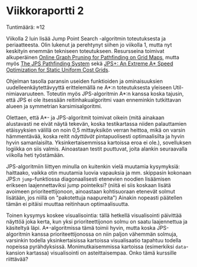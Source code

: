 # Viikkoraportti 2

Tuntimäärä: ≈12

Viikolla 2 luin lisää Jump Point Search -algoritmin toteutuksesta ja periaatteesta.
Olin lukenut ja perehtynyt siihen jo viikolla 1, mutta nyt keskityin enemmän tekniseen toteutukseen.
Resursseina toimivat alkuperäinen [Online Graph Pruning for Pathfinding on Grid Maps](https://users.cecs.anu.edu.au/~dharabor/data/papers/harabor-grastien-aaai11.pdf), mutta myös [The JPS Pathfinding System](https://ojs.aaai.org/index.php/SOCS/article/view/18254/18045) sekä [JPS+: An Extreme A* Speed Optimization for Static Uniform Cost Grids](http://www.gameaipro.com/GameAIPro2/GameAIPro2_Chapter14_JPS_Plus_An_Extreme_A_Star_Speed_Optimization_for_Static_Uniform_Cost_Grids.pdf).

Ohjelman tasolla paransin useiden funktioiden ja ominaisuuksien uudelleenkäytettävyyttä erittelemällä ne A*:n toteutuksesta yleiseen Util-nimiavaruuteen. Toteutin myös JPS-algoritmin A*:n kanssa koska tajusin, että JPS ei ole itsessään reitinhakualgoritmi vaan enneminkin tutkittavan alueen ja symmetrian karsimisalgoritmi.

Olettaen, että A*- ja JPS-algoritmit toimivat oikein (mitä ainakaan alustavasti ne eivät näytä tekevän, koska testikartassa niiden palauttamien etäisyyksien välillä on noin 0,5 mittayksikön verran heittoa, mikä on varsin hämmentävää, koska reitit _näyttävät_ pintapuolisesti optimaalisilta ja hyvin hyvin samanlaisilta. Yksinkertaisemmissa kartoissa eroa ei ole.), sovelluksen logiikka on siis valmis. Ainoastaan testit puuttuvat, joita alankin seuraavalla viikolla heti työstämään.

JPS-algoritmiin liittyen minulla on kuitenkin vielä muutamia kysymyksiä: haittaako, vaikka otin muutamia luovia vapauksia ja mm. skippasin kokonaan JPS:n `jump`-funktiossa diagonaalisesti etenevien noodien lisäämisen erikseen laajennettaviksi jump pointeiksi? (niitä ei siis koskaan lisätä avoimeen prioriteettijonoon, ainoastaan kohtisuoraan etenevät solmut lisätään, jos niillä on "pakotettuja naapureita")
Ainakin nopeasti päätellen tämän ei pitäisi muuttaa reitinhaun optimaalisuutta. 

Toinen kysymys koskee visualisointia: tällä hetkellä visualisointi päivittää näyttöä joka kerta, kun yksi prioriteettijonon solmu on saatu laajennettua ja käsiteltyä läpi. A*-algoritmissa tämä toimii hyvin, mutta koska JPS-algoritmin kanssa prioriteettijonossa on niin paljon vähemmän solmuja, varsinkin todella yksinkertaisissa kartoissa visualisaatio tapahtuu todella nopeissa pyrähdyksissä. Monimutkaisemmissa kartoissa (esimerkiksi `data`-kansion kartassa) visualisointi on asteittaisempaa. Onko tämä kurssille riittävää?